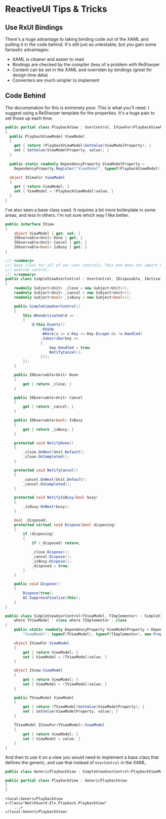 # ReactiveUI Tips & Tricks

## Use RxUI Bindings

There's a huge advantage to taking binding code out of the XAML and putting it in the code behind. It's still just as untestable, but you gain some fantastic advantages:

* XAML is cleaner and easier to read
* Bindings are checked by the compiler (less of a problem with ReSharper
* Content can be set in the XAML and overriden by bindings (great for design time data)
* Converters are much simpler to implement

## Code Behind

The documenation for this is extremely poor. This is what you'll need. I suggest using a ReSharper template for the properties. It's a huge pain to set those up each time.

```c#
public partial class PlaybackView : UserControl, IViewFor<PlaybackViewModel>
{
  public PlaybackViewModel ViewModel
  {
    get { return (PlaybackViewModel)GetValue(ViewModelProperty); }
    set { SetValue(ViewModelProperty, value); }
  }
  
  public static readonly DependencyProperty ViewModelProperty =
    DependencyProperty.Register("ViewModel", typeof(PlaybackViewModel), typeof(PlaybackView), new PropertyMetadata(null));

  object IViewFor.ViewModel
  {
    get { return ViewModel; }
    set { ViewModel = (PlaybackViewModel)value; }
  }
}
```

I've also seen a base class used. It requires a bit more boilerplate in some areas, and less in others. I'm not sure which way I like better.

```c#
public interface IView
{
    object ViewModel { get; set; }
    IObservable<Unit> Done { get; }
    IObservable<Unit> Cancel { get; }
    IObservable<bool> IsBusy { get; }
}
```

```c#
/// <summary>
/// Base class for all of our user controls. This one does not import GitHub resource/styles and is used by the
/// publish control.
/// </summary>
public class SimpleViewUserControl : UserControl, IDisposable, IActivatable
{
    readonly Subject<Unit> _close = new Subject<Unit>();
    readonly Subject<Unit> _cancel = new Subject<Unit>();
    readonly Subject<bool> _isBusy = new Subject<bool>();

    public SimpleViewUserControl()
    {
        this.WhenActivated(d =>
        {
            d(this.Events()
                .KeyUp
                .Where(x => x.Key == Key.Escape && !x.Handled)
                .Subscribe(key =>
                {
                    key.Handled = true;
                    NotifyCancel();
                }));
        });
    }

    public IObservable<Unit> Done
    {
        get { return _close; }
    }

    public IObservable<Unit> Cancel
    {
        get { return _cancel; }
    }

    public IObservable<bool> IsBusy
    {
        get { return _isBusy; }
    }

    protected void NotifyDone()
    {
        _close.OnNext(Unit.Default);
        _close.OnCompleted();
    }

    protected void NotifyCancel()
    {
        _cancel.OnNext(Unit.Default);
        _cancel.OnCompleted();
    }

    protected void NotifyIsBusy(bool busy)
    {
        _isBusy.OnNext(busy);
    }

    bool _disposed;
    protected virtual void Dispose(bool disposing)
    {
        if (disposing)
        {
            if (_disposed) return;

            _close.Dispose();
            _cancel.Dispose();
            _isBusy.Dispose();
            _disposed = true;
        }
    }

    public void Dispose()
    {
        Dispose(true);
        GC.SuppressFinalize(this);
    }
}

public class SimpleViewUserControl<TViewModel, TImplementor> : SimpleViewUserControl, IViewFor<TViewModel>, IView
    where TViewModel : class where TImplementor : class
{
    public static readonly DependencyProperty ViewModelProperty = DependencyProperty.Register(
        "ViewModel", typeof(TViewModel), typeof(TImplementor), new PropertyMetadata(null));

    object IViewFor.ViewModel
    {
        get { return ViewModel; }
        set { ViewModel = (TViewModel)value; }
    }

    object IView.ViewModel
    {
        get { return ViewModel; }
        set { ViewModel = (TViewModel)value; }
    }

    public TViewModel ViewModel
    {
        get { return (TViewModel)GetValue(ViewModelProperty); }
        set { SetValue(ViewModelProperty, value); }
    }

    TViewModel IViewFor<TViewModel>.ViewModel
    {
        get { return ViewModel; }
        set { ViewModel = value; }
    }
}
```

And then to use it on a view you would need to implement a base class that defines the generic, and use that instead of `UserControl` in the XAML.

```c#
public class GenericPlaybackView : SimpleViewUserControl<PlaybackViewModel, GenericPlaybackView>

public partial class PlaybackView : GenericPlaybackView
{
}
```

```xaml
<local:GenericPlaybackView x:Class="WatchGuard.Elx.Playback.PlaybackView"
    ...>
</local:GenericPlaybackView>
```

